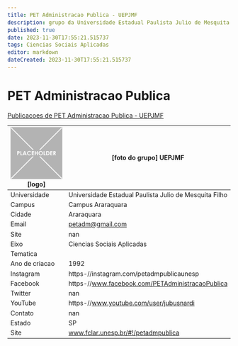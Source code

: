 ```yaml
---
title: PET Administracao Publica - UEPJMF
description: grupo da Universidade Estadual Paulista Julio de Mesquita Filho
published: true
date: 2023-11-30T17:55:21.515737
tags: Ciencias Sociais Aplicadas
editor: markdown
dateCreated: 2023-11-30T17:55:21.515737
---
```


# PET Administracao Publica

[Publicacoes de PET Administracao Publica - UEPJMF](/atividade/123PETAdministracaoPublicaUEPJMF/feed.md)

| ![placeholder.png](/placeholder.png) [logo] | [foto do grupo] UEPJMF         |
| ------------------------------------------- | ------------------------------------------------- |
| Universidade                                | Universidade Estadual Paulista Julio de Mesquita Filho      |
| Campus                                      | Campus Araraquara            |
| Cidade                                      | Araraquara             |
| Email                                       | petadm@gmail.com             |
| Site                                        | nan              |
| Eixo                                        | Ciencias Sociais Aplicadas              |
| Tematica                                    |           |
| Ano de criacao                              | 1992        |
| Instagram                                   | https-//instagram.com/petadmpublicaunesp         |
| Facebook                                    | https-//www.facebook.com/PETAdministracaoPublica          |
| Twitter                                     | nan           |
| YouTube                                     | https-//www.youtube.com/user/jubusnardi           |
| Contato                                     | nan         |
| Estado                                      |  SP            |
| Site                                        | www.fclar.unesp.br/#!/petadmpublica |
